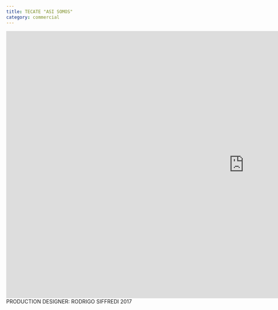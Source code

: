 ```yaml
---
title: TECATE "ASI SOMOS"
category: commercial
---
```


<iframe width="1280" height="720" src="https://www.youtube.com/embed/cYq-YrwULC8" frameborder="0" allow="accelerometer; autoplay; encrypted-media; gyroscope; picture-in-picture" allowfullscreen></iframe>
PRODUCTION DESIGNER: RODRIGO SIFFREDI
2017